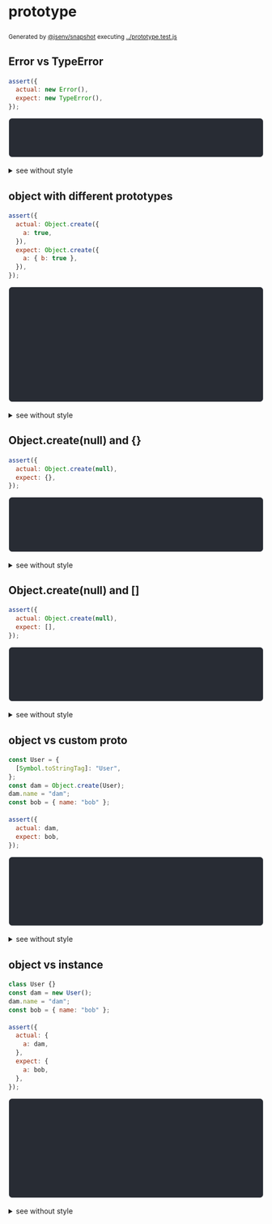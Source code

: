 # prototype

<sub>
  Generated by <a href="https://github.com/jsenv/core/tree/main/packages/independent/snapshot">@jsenv/snapshot</a> executing <a href="../prototype.test.js">../prototype.test.js</a>
</sub>

## Error vs TypeError

```js
assert({
  actual: new Error(),
  expect: new TypeError(),
});
```

![img](prototype/error_vs_typeerror/throw.svg)

<details>
  <summary>see without style</summary>

```console
AssertionError: actual and expect are different

actual: Error
expect: TypeError
```

</details>


## object with different prototypes

```js
assert({
  actual: Object.create({
    a: true,
  }),
  expect: Object.create({
    a: { b: true },
  }),
});
```

![img](prototype/object_with_different_prototypes/throw.svg)

<details>
  <summary>see without style</summary>

```console
AssertionError: actual and expect are different

actual: {
  __proto__: {
    a: true,
  },
}
expect: {
  __proto__: {
    a: {
      b: true,
    },
  },
}
```

</details>


## Object.create(null) and {}

```js
assert({
  actual: Object.create(null),
  expect: {},
});
```

![img](prototype/object_create(null)_and_%7B%7D/throw.svg)

<details>
  <summary>see without style</summary>

```console
AssertionError: actual and expect are different

actual: {
  __proto__: null,
}
expect: {}
```

</details>


## Object.create(null) and []

```js
assert({
  actual: Object.create(null),
  expect: [],
});
```

![img](prototype/object_create(null)_and_[]/throw.svg)

<details>
  <summary>see without style</summary>

```console
AssertionError: actual and expect are different

actual: {
  __proto__: null,
}
expect: []
```

</details>


## object vs custom proto

```js
const User = {
  [Symbol.toStringTag]: "User",
};
const dam = Object.create(User);
dam.name = "dam";
const bob = { name: "bob" };

assert({
  actual: dam,
  expect: bob,
});
```

![img](prototype/object_vs_custom_proto/throw.svg)

<details>
  <summary>see without style</summary>

```console
AssertionError: actual and expect are different

actual: User {
  name: "dam",
}
expect: {
  name: "bob",
}
```

</details>


## object vs instance

```js
class User {}
const dam = new User();
dam.name = "dam";
const bob = { name: "bob" };

assert({
  actual: {
    a: dam,
  },
  expect: {
    a: bob,
  },
});
```

![img](prototype/object_vs_instance/throw.svg)

<details>
  <summary>see without style</summary>

```console
AssertionError: actual and expect are different

actual: {
  a: User {
    name: "dam",
  },
}
expect: {
  a: {
    name: "bob",
  },
}
```

</details>
